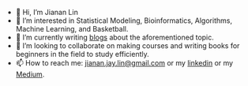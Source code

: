 - 👋 Hi, I’m Jianan Lin
- 👀 I’m interested in Statistical Modeling, Bioinformatics, Algorithms, Machine Learning, and Basketball.
- 🌱 I’m currently writing [blogs](https://jianan-lin.medium.com) about the aforementioned topic.
- 💞️ I’m looking to collaborate on making courses and writing books for beginners in the field to study efficiently.
- 📫 How to reach me: jianan.jay.lin@gmail.com or my [linkedin](https://www.linkedin.com/in/jianan-lin-85806487/) or my [Medium](https://jianan-lin.medium.com).

<!---
jiananlin/jiananlin is a ✨ special ✨ repository because its `README.md` (this file) appears on your GitHub profile.
You can click the Preview link to take a look at your changes.
--->
